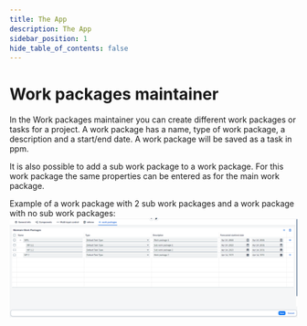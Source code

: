 ```yaml
---
title: The App
description: The App
sidebar_position: 1
hide_table_of_contents: false
---
```


# Work packages maintainer

In the Work packages maintainer you can create different work packages or tasks for a project. A work package has a name, type of work package, a description and a start/end date. A work package will be saved as a task in ppm.

It is also possible to add a sub work package to a work package. For this work package the same properties can be entered as for the main work package.

Example of a work package with 2 sub work packages and a work package with no sub work packages:
![workPackagesAndSubWorkPackages.png](./img/workPackagesAndSubWorkPackages.png)
&nbsp;
